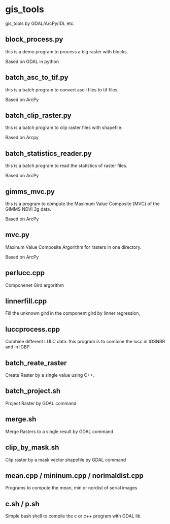 # gis_tools
gis_tools by GDAL/ArcPy/IDL etc.

## block_process.py

this is a demo program to process a big raster with blocks.

Based on GDAL in python


## batch_asc_to_tif.py

this is a batch program to convert ascii files to tif files.

Based on ArcPy

## batch_clip_raster.py

this is a batch program to clip raster files with shapefile.

Based on Arcpy

## batch_statistics_reader.py

this is a batch program to read the statistics of raster files.

Based on ArcPy

## gimms_mvc.py

this is a program to compute the Maximum Value Composite (MVC) of the GIMMS NDVI 3g data.

Based on ArcPy

## mvc.py

Maxinum Value Composite Argorithm for rasters in one directory.

Based on ArcPy

## perlucc.cpp

Componenet Gird argorithm

## linnerfill.cpp

Fill the unknown gird in the component gird by linner regression,

## luccprocess.cpp

Combine different LULC data. this program is to combine the lucc in IGSNRR and in IGBP.

## batch_reate_raster

Create Raster by a single value using C++.

## batch_project.sh

Project Raster by GDAL command

## merge.sh

Merge Rasters to a single result by GDAL command

## clip_by_mask.sh

Clip raster by a mask vector shapefile by GDAL command

## mean.cpp / mininum.cpp / norimaldist.cpp

Programs to compute the mean, min or nordist of serial images 

## c.sh / p.sh 

Simple bash shell to compile the c or c++ program with GDAL lib


